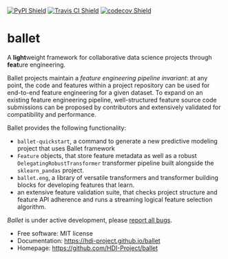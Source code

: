 [![PyPI Shield](https://img.shields.io/pypi/v/ballet.svg)](https://pypi.python.org/pypi/ballet)
[![Travis CI Shield](https://travis-ci.org/HDI-Project/ballet.svg?branch=master)](https://travis-ci.org/HDI-Project/ballet)
[![codecov Shield](https://codecov.io/gh/HDI-Project/ballet/branch/master/graph/badge.svg)](https://codecov.io/gh/HDI-Project/ballet)


# ballet

A **light**weight framework for collaborative data science projects through **feat**ure engineering.

Ballet projects maintain a *feature engineering pipeline invariant*: at any point, the code and features within a
project repository can be used for end-to-end feature engineering for a given dataset. To expand on an existing feature
engineering pipeline, well-structured feature source code submissions can be proposed by contributors and extensively
validated for compatibility and performance.

Ballet provides the following functionality:
- `ballet-quickstart`, a command to generate a new predictive modeling project that uses Ballet framework
- `Feature` objects, that store feature metadata as well as a robust `DelegatingRobustTransformer` transformer pipeline
    built alongside the `sklearn_pandas` project.
- `ballet.eng`, a library of versatile transformers and transformer building blocks for developing features that learn.
- an extensive feature validation suite, that checks project structure and feature API adherence and runs a streaming
    logical feature selection algorithm.

*Ballet* is under active development, please [report all
bugs](https://hdi-project.github.io/ballet/contributing.html#report-bugs).

- Free software: MIT license
- Documentation: https://hdi-project.github.io/ballet
- Homepage: https://github.com/HDI-Project/ballet
